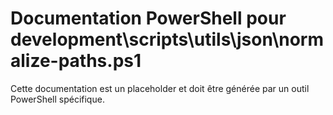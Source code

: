 # Documentation PowerShell pour development\scripts\utils\json\normalize-paths.ps1

Cette documentation est un placeholder et doit être générée par un outil PowerShell spécifique.
